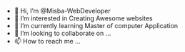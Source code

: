 - 👋 Hi, I’m @Misba-WebDeveloper
- 👀 I’m interested in Creating Awesome websites
- 🌱 I’m currently learning Master of computer Application
- 💞️ I’m looking to collaborate on ...
- 📫 How to reach me ...

<!---
Misba-WebDeveloper/Misba-WebDeveloper is a ✨ special ✨ repository because its `README.md` (this file) appears on your GitHub profile.
You can click the Preview link to take a look at your changes.
--->
